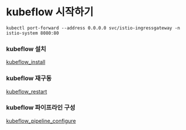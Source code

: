 # kubeflow 시작하기
```
kubectl port-forward --address 0.0.0.0 svc/istio-ingressgateway -n istio-system 8080:80
```

### kubeflow 설치
[kubeflow_install](https://github.com/white091612/kubeflow/blob/main/kubeflow_install.md)

### kubeflow 재구동
[kubeflow_restart](https://github.com/white091612/kubeflow/blob/main/kubeflow_restart.md)

### kubeflow 파이프라인 구성
[kubeflow_pipeline_configure](https://github.com/white091612/kubeflow/blob/main/kubeflow_pipeline_configure.md)